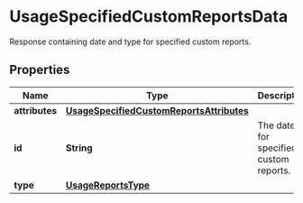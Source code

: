 

# UsageSpecifiedCustomReportsData

Response containing date and type for specified custom reports.
## Properties

Name | Type | Description | Notes
------------ | ------------- | ------------- | -------------
**attributes** | [**UsageSpecifiedCustomReportsAttributes**](UsageSpecifiedCustomReportsAttributes.md) |  |  [optional]
**id** | **String** | The date for specified custom reports. |  [optional]
**type** | [**UsageReportsType**](UsageReportsType.md) |  |  [optional]



